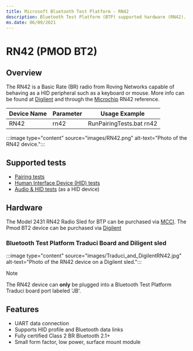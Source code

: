 ```yaml
---
title: Microsoft Bluetooth Test Platform - RN42
description: Bluetooth Test Platform (BTP) supported hardware (RN42).
ms.date: 06/09/2021
---
```


# RN42 (PMOD BT2)

## Overview

The RN42 is a Basic Rate (BR) radio from Roving Networks capable of behaving as a HID peripheral such as a keyboard or mouse. More info can be found at [Digilent](https://store.digilentinc.com/pmod-bt2-bluetooth-interface/) and through the [Microchip](https://www.microchip.com/wwwproducts/en/RN42) RN42 reference.

| Device Name | Parameter | Usage Example |
| --- | --- | --- |
| RN42 | rn42 | RunPairingTests.bat rn42 |

:::image type="content" source="images/RN42.png" alt-text="Photo of the RN42 device.":::

## Supported tests

- [Pairing tests](testing-BTP-tests-pairing.md)
- [Human Interface Device (HID) tests](testing-BTP-tests-hid.md)
- [Audio & HID tests](testing-BTP-tests-audio-hid.md) (as a HID device)

## Hardware

The Model 2431 RN42 Radio Sled for BTP can be purchased via [MCCI](https://store.mcci.com/collections/frontpage/products/rn42-sled). The Pmod BT2 device can be purchased via [Digilent](https://store.digilentinc.com/pmod-bt2-bluetooth-interface/)

### Bluetooth Test Platform Traduci Board and Diligent sled

:::image type="content" source="images/Traduci_and_DigilentRN42.jpg" alt-text="Photo of the RN42 device on a Digilent sled.":::

> [!NOTE]
> The RN42 device can **only** be plugged into a Bluetooth Test Platform Traduci board port labeled 'JB'.

## Features

- UART data connection
- Supports HID profile and Bluetooth data links
- Fully certified Class 2 BR Bluetooth 2.1+
- Small form factor, low power, surface mount module
